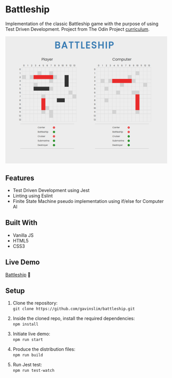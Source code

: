 # Battleship
Implementation of the classic Battleship game with the purpose of using Test Driven Development. Project from The Odin Project [curriculum](https://www.theodinproject.com/).

<img src="src/images/demo.png" alt="main-page"/> 

## Features

- Test Driven Development using Jest
- Linting using Eslint
- Finite State Machine pseudo implementation using if/else for Computer AI

## Built With

- Vanilla JS
- HTML5
- CSS3

## Live Demo

[Battleship](http://gavinslim.com/battleship/) :ship:

## Setup

1. Clone the repository:<br>```git clone https://github.com/gavinslim/battleship.git```

2. Inside the cloned repo, install the required dependencies:<br>```npm install```

3. Initiate live demo:<br>```npm run start```

4. Produce the distribution files:<br>```npm run build```

5. Run Jest test:<br>```npm run test-watch```

